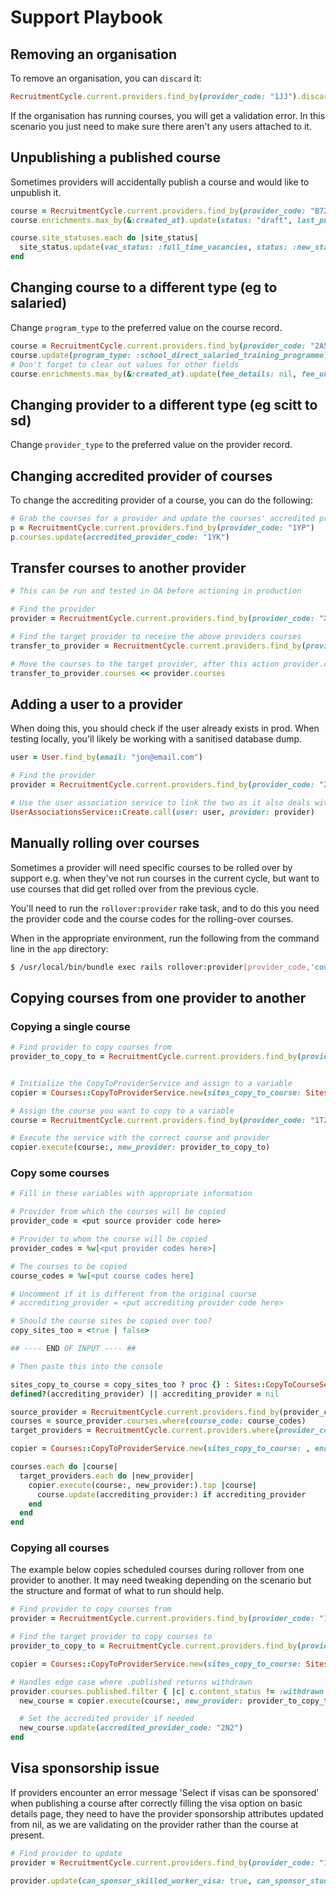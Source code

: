 # Support Playbook

## Removing an organisation

To remove an organisation, you can `discard` it:

```ruby
RecruitmentCycle.current.providers.find_by(provider_code: "1JJ").discard
```

If the organisation has running courses, you will get a validation error. In this scenario you just need to make sure there aren't any users attached to it.

## Unpublishing a published course

Sometimes providers will accidentally publish a course and would like to unpublish it.

```ruby
course = RecruitmentCycle.current.providers.find_by(provider_code: "B72").courses.find_by(course_code: "V1X1")
course.enrichments.max_by(&:created_at).update(status: "draft", last_published_timestamp_utc: nil)

course.site_statuses.each do |site_status|
  site_status.update(vac_status: :full_time_vacancies, status: :new_status, publish: :unpublished)
end
```

## Changing course to a different type (eg to salaried)

Change `program_type` to the preferred value on the course record.

```ruby
course = RecruitmentCycle.current.providers.find_by(provider_code: "2A5").courses.find_by(course_code: "P843")
course.update(program_type: :school_direct_salaried_training_programme)
# Don't forget to clear out values for other fields
course.enrichments.max_by(&:created_at).update(fee_details: nil, fee_uk_eu: nil, fee_international: nil, financial_support: nil)
```

## Changing provider to a different type (eg scitt to sd)

Change `provider_type` to the preferred value on the provider record.

## Changing accredited provider of courses

To change the accrediting provider of a course, you can do the following:

```ruby
# Grab the courses for a provider and update the courses' accredited provider
p = RecruitmentCycle.current.providers.find_by(provider_code: "1YP")
p.courses.update(accredited_provider_code: "1YK")
```

## Transfer courses to another provider

```ruby
# This can be run and tested in QA before actioning in production

# Find the provider
provider = RecruitmentCycle.current.providers.find_by(provider_code: "XXX")

# Find the target provider to receive the above providers courses
transfer_to_provider = RecruitmentCycle.current.providers.find_by(provider_code: "YYY")

# Move the courses to the target provider, after this action provider.courses.count = 0
transfer_to_provider.courses << provider.courses
```

## Adding a user to a provider

When doing this, you should check if the user already exists in prod. When testing locally, you'll likely be working with a sanitised database dump.

```ruby
user = User.find_by(email: "jon@email.com")

# Find the provider
provider = RecruitmentCycle.current.providers.find_by(provider_code: "2E1")

# Use the user association service to link the two as it also deals with notifications
UserAssociationsService::Create.call(user: user, provider: provider)
```

## Manually rolling over courses

Sometimes a provider will need specific courses to be rolled over by support e.g. when they've not run courses in the current cycle, but want to use courses that did get rolled over from the previous cycle.

You'll need to run the `rollover:provider` rake task, and to do this you need the provider code and the course codes for the rolling-over courses.

When in the appropriate environment, run the following from the command line in the `app` directory:

```bash
$ /usr/local/bin/bundle exec rails rollover:provider[provider_code,'course_code1 course_code2',true]
```

## Copying courses from one provider to another

### Copying a single course

```ruby
# Find provider to copy courses from
provider_to_copy_to = RecruitmentCycle.current.providers.find_by(provider_code: "7K9")


# Initialize the CopyToProviderService and assign to a variable
copier = Courses::CopyToProviderService.new(sites_copy_to_course: Sites::CopyToCourseService.new, enrichments_copy_to_course: Enrichments::CopyToCourseService.new, force: true)

# Assign the course you want to copy to a variable
course = RecruitmentCycle.current.providers.find_by(provider_code: "1TZ").courses.find_by(course_code: "2KG4")

# Execute the service with the correct course and provider
copier.execute(course:, new_provider: provider_to_copy_to)
````

### Copy some courses

```ruby
# Fill in these variables with appropriate information

# Provider from which the courses will be copied
provider_code = <put source provider code here>

# Provider to whom the course will be copied
provider_codes = %w[<put provider codes here>]

# The courses to be copied
course_codes = %w[<put course codes here]

# Uncomment if it is different from the original course
# accrediting_provider = <put accrediting provider code here>

# Should the course sites be copied over too?
copy_sites_too = <true | false>

## ---- END OF INPUT ---- ##

# Then paste this into the console

sites_copy_to_course = copy_sites_too ? proc {} : Sites::CopyToCourseService.new
defined?(accrediting_provider) || accrediting_provider = nil

source_provider = RecruitmentCycle.current.providers.find_by(provider_code:)
courses = source_provider.courses.where(course_code: course_codes)
target_providers = RecruitmentCycle.current.providers.where(provider_code: provider_codes)

copier = Courses::CopyToProviderService.new(sites_copy_to_course: , enrichments_copy_to_course: Enrichments::CopyToCourseService.new, force: true)

courses.each do |course|
  target_providers.each do |new_provider|
    copier.execute(course:, new_provider:).tap |course|
      course.update(accrediting_provider:) if accrediting_provider
    end
  end
end
````


### Copying all courses

The example below copies scheduled courses during rollover from one provider to another. It may need tweaking depending on the scenario but the structure and format of what to run should help.

```ruby
# Find provider to copy courses from
provider = RecruitmentCycle.current.providers.find_by(provider_code: "1TZ")

# Find the target provider to copy courses to
provider_to_copy_to = RecruitmentCycle.current.providers.find_by(provider_code: "2A6")

copier = Courses::CopyToProviderService.new(sites_copy_to_course: Sites::CopyToCourseService.new, enrichments_copy_to_course: Enrichments::CopyToCourseService.new, force: true)

# Handles edge case where .published returns withdrawn
provider.courses.published.filter { |c| c.content_status != :withdrawn }.each do |course|
  new_course = copier.execute(course:, new_provider: provider_to_copy_to)

  # Set the accredited provider if needed
  new_course.update(accredited_provider_code: "2N2")
end
```

## Visa sponsorship issue

If providers encounter an error message 'Select if visas can be sponsored' when publishing a course after correctly filling the visa option on basic details page, they need to have the provider sponsorship attributes updated from nil, as we are validating on the provider rather than the course at present.

```ruby
# Find provider to update
provider = RecruitmentCycle.current.providers.find_by(provider_code: "1TZ")

provider.update(can_sponsor_skilled_worker_visa: true, can_sponsor_student_visa: true)
```
